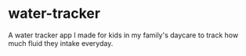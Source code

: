 # water-tracker
A water tracker app I made for kids in my family's daycare to track how much fluid they intake everyday. 
